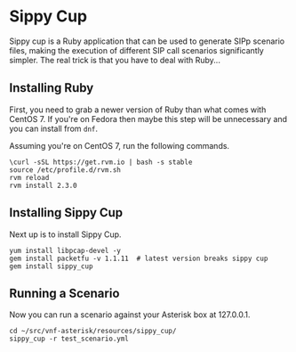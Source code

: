 # Sippy Cup

Sippy cup is a Ruby application that can be used to generate SIPp scenario
files, making the execution of different SIP call scenarios significantly
simpler. The real trick is that you have to deal with Ruby...

## Installing Ruby

First, you need to grab a newer version of Ruby than what comes with CentOS
7. If you're on Fedora then maybe this step will be unnecessary and you can
install from `dnf`.

Assuming you're on CentOS 7, run the following commands.

```
\curl -sSL https://get.rvm.io | bash -s stable
source /etc/profile.d/rvm.sh
rvm reload
rvm install 2.3.0
```

## Installing Sippy Cup

Next up is to install Sippy Cup.

```
yum install libpcap-devel -y
gem install packetfu -v 1.1.11  # latest version breaks sippy cup
gem install sippy_cup
```

## Running a Scenario

Now you can run a scenario against your Asterisk box at 127.0.0.1.

```
cd ~/src/vnf-asterisk/resources/sippy_cup/
sippy_cup -r test_scenario.yml
```
